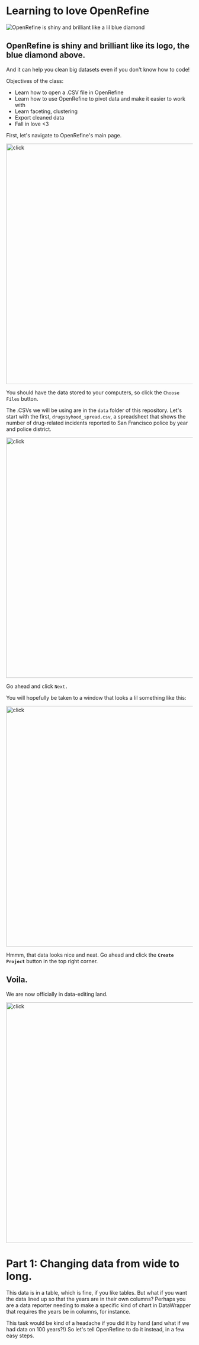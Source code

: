 
# Learning to love OpenRefine

![OpenRefine is shiny and brilliant like a lil blue diamond](https://images.g2crowd.com/uploads/product/image/social_landscape/social_landscape_7bbddfe86a11f15ceb710ca21da17b97/openrefine.jpg)

<h2> OpenRefine is shiny and brilliant like its logo, the blue diamond above. </h2> 

And it can help you clean big datasets even if you don't know how to code!

Objectives of the class: 
- Learn how to open a .CSV file in OpenRefine 
- Learn how to use OpenRefine to pivot data and make it easier to work with
- Learn faceting, clustering
- Export cleaned data
- Fall in love <3 

First, let's navigate to OpenRefine's main page. 

<a href="https://drive.google.com/uc?export=view&id=1mAeF79tvCyM7j2bb_re3PAFrlZKherP4"><img src="https://drive.google.com/uc?export=view&id=1mAeF79tvCyM7j2bb_re3PAFrlZKherP4" style="width: 650px; max-width: 100%; height: auto" title="click" /></a>

You should have the data stored to your computers, so click the `Choose Files` button.

The .CSVs we will be using are in the `data` folder of this repository. Let's start with the first, `drugsbyhood_spread.csv`, a spreadsheet that shows the number of drug-related incidents reported to San Francisco police by year and police district. 

<a href="https://drive.google.com/uc?export=view&id=1MgEIvYPem_r5IYXfGRItI1eBF4Lm5TH7"><img src="https://drive.google.com/uc?export=view&id=1MgEIvYPem_r5IYXfGRItI1eBF4Lm5TH7" style="width: 650px; max-width: 100%; height: auto" title="click" /></a>

Go ahead and click `Next.`

You will hopefully be taken to a window that looks a lil something like this:

<a href="https://drive.google.com/uc?export=view&id=1Vld9F26ouEIuHBtO17G46G7O67Lw6CqU"><img src="https://drive.google.com/uc?export=view&id=1Vld9F26ouEIuHBtO17G46G7O67Lw6CqU" style="width: 650px; max-width: 100%; height: auto" title="click" /></a>

Hmmm, that data looks nice and neat. Go ahead and click the <b>`Create Project`</b> button in the top right corner. 

<h2> Voila. </h2> 

We are now officially in data-editing land.

<a href="https://drive.google.com/uc?export=view&id=1RbKsueGSbTMl8IbNHK-LArapv0i2R429"><img src="https://drive.google.com/uc?export=view&id=1RbKsueGSbTMl8IbNHK-LArapv0i2R429" style="width: 650px; max-width: 100%; height: auto" title="click" /></a>

<h1> Part 1: Changing data from wide to long. </h1>

This data is in a table, which is fine, if you like tables. But what if you want the data lined up so that the years are in their own columns? Perhaps you are a data reporter needing to make a specific kind of chart in DataWrapper that requires the years be in columns, for instance.

This task would be kind of a headache if you did it by hand (and what if we had data on 100 years?!) So let's tell OpenRefine to do it instead, in a few easy steps. 





